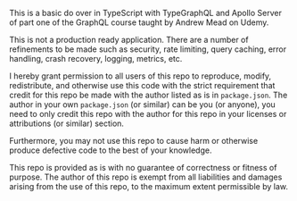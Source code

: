 This is a basic do over in TypeScript with TypeGraphQL and Apollo Server of part one of the GraphQL course taught by Andrew Mead on Udemy.

This is not a production ready application. There are a number of refinements to be made such as security, rate limiting, query caching, error handling, crash recovery, logging, metrics, etc.

I hereby grant permission to all users of this repo to reproduce, modify, redistribute, and otherwise use this code with the strict requirement that credit for this repo be made with the author listed as is in `package.json`. The author in your own `package.json` (or similar) can be you (or anyone), you need to only credit this repo with the author for this repo in your licenses or attributions (or similar) section.

Furthermore, you may not use this repo to cause harm or otherwise produce defective code to the best of your knowledge.

This repo is provided as is with no guarantee of correctness or fitness of purpose. The author of this repo is exempt from all liabilities and damages arising from the use of this repo, to the maximum extent permissible by law.
